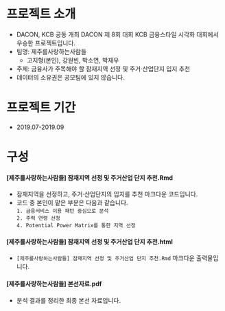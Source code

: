 # 프로젝트 소개
- DACON, KCB 공동 개최 DACON 제 8회 대회 KCB 금융스타일 시각화 대회에서 우승한 프로젝트입니다.
- 팀명: 제주를사랑하는사람들
  - 고지형(본인), 강원빈, 박소연, 박재우
- 주제: 금융사가 주목해야 할 잠재지역 선정 및 주거·산업단지 입지 추천
- 데이터의 소유권은 공모팀에 있지 않습니다.

# 프로젝트 기간
- 2019.07-2019.09

# 구성
#### [제주를사랑하는사람들] 잠재지역 선정 및 주거산업 단지 추천.Rmd
- 잠재지역을 선정하고, 주거·산업단지의 입지를 추천 마크다운 코드입니다.
- 코드 중 본인이 맡은 부분은 다음과 같습니다.  
  `1. 금융서비스 이용 패턴 중심으로 분석`  
  `2. 주력 연령 선정`  
  `4. Potential Power Matrix를 통한 지역 선정`  
#### [제주를사랑하는사람들] 잠재지역 선정 및 주거산업 단지 추천.html
- `[제주를사랑하는사람들] 잠재지역 선정 및 주거산업 단지 추천.Rmd` 마크다운 출력물입니다.
#### [제주를사랑하는사람들] 본선자료.pdf
- 분석 결과를 정리한 최종 본선 자료입니다.
